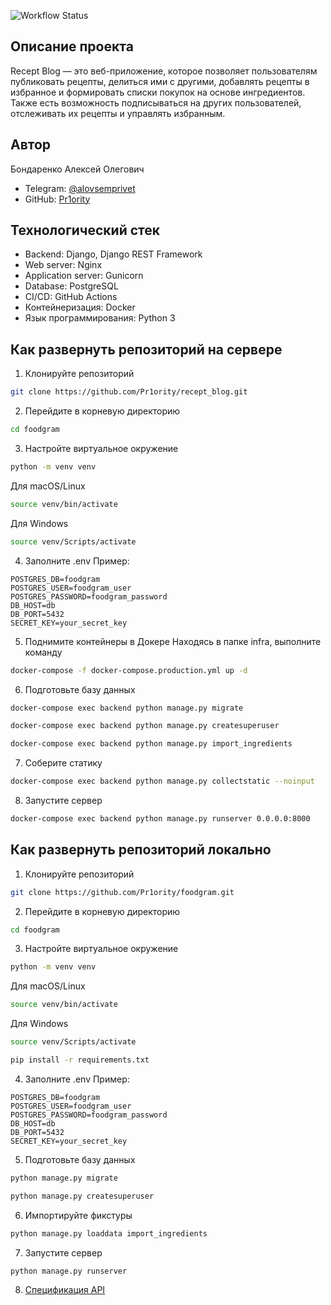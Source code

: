 ![Workflow Status](https://github.com/Pr1ority/foodgram/actions/workflows/main.yml/badge.svg?branch=main)

## Описание проекта

Recept Blog — это веб-приложение, которое позволяет пользователям публиковать рецепты, делиться ими с другими, добавлять рецепты в избранное и формировать списки покупок на основе ингредиентов. Также есть возможность подписываться на других пользователей, отслеживать их рецепты и управлять избранным.

## Автор

Бондаренко Алексей Олегович
- Telegram: [@alovsemprivet](https://t.me/alovsemprivet)
- GitHub: [Pr1ority](https://github.com/Pr1ority)

## Технологический стек

- Backend: Django, Django REST Framework
- Web server: Nginx
- Application server: Gunicorn
- Database: PostgreSQL
- CI/CD: GitHub Actions
- Контейнеризация: Docker
- Язык программирования: Python 3

## Как развернуть репозиторий на сервере

1. Клонируйте репозиторий
```bash
git clone https://github.com/Pr1ority/recept_blog.git
```
2. Перейдите в корневую директорию
```bash
cd foodgram
```
3. Настройте виртуальное окружение
```bash
python -m venv venv
```
Для macOS/Linux
```bash
source venv/bin/activate
```
Для Windows
```bash
source venv/Scripts/activate
```
4. Заполните .env
Пример:
```example.env
POSTGRES_DB=foodgram
POSTGRES_USER=foodgram_user
POSTGRES_PASSWORD=foodgram_password
DB_HOST=db
DB_PORT=5432
SECRET_KEY=your_secret_key
```
5. Поднимите контейнеры в Докере
Находясь в папке infra, выполните команду
```bash
docker-compose -f docker-compose.production.yml up -d
```
6. Подготовьте базу данных
```bash
docker-compose exec backend python manage.py migrate
```
```bash
docker-compose exec backend python manage.py createsuperuser
```
```bash
docker-compose exec backend python manage.py import_ingredients
```
7. Соберите статику
```bash
docker-compose exec backend python manage.py collectstatic --noinput
```
8. Запустите сервер
```bash
docker-compose exec backend python manage.py runserver 0.0.0.0:8000
```
## Как развернуть репозиторий локально
1. Клонируйте репозиторий
```bash
git clone https://github.com/Pr1ority/foodgram.git
```
2. Перейдите в корневую директорию
```bash
cd foodgram
```
3. Настройте виртуальное окружение
```bash
python -m venv venv
```
Для macOS/Linux
```bash
source venv/bin/activate
```
Для Windows
```bash
source venv/Scripts/activate
```
```bash
pip install -r requirements.txt
```
4. Заполните .env
Пример:
```example.env
POSTGRES_DB=foodgram
POSTGRES_USER=foodgram_user
POSTGRES_PASSWORD=foodgram_password
DB_HOST=db
DB_PORT=5432
SECRET_KEY=your_secret_key
```
5. Подготовьте базу данных

```bash
python manage.py migrate
```
```bash
python manage.py createsuperuser
```
6. Импортируйте фикстуры
```bash
python manage.py loaddata import_ingredients
```
7. Запустите сервер
```bash
python manage.py runserver
```
8. [Спецификация API](http://localhost/api/docs/redoc.html)
